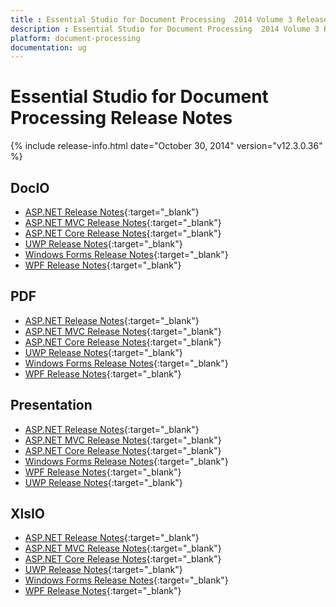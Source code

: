 ```yaml
---
title : Essential Studio for Document Processing  2014 Volume 3 Release Notes  
description : Essential Studio for Document Processing  2014 Volume 3 Release Notes  
platform: document-processing
documentation: ug
---
```


# Essential Studio for Document Processing  Release Notes  

{% include release-info.html date="October 30, 2014"  version="v12.3.0.36" %} 


## DocIO

* [ASP.NET Release Notes](/aspnet/release-notes/v12.3.0.36#docio){:target="_blank"}
* [ASP.NET MVC Release Notes](/aspnetmvc/release-notes/v12.3.0.36#docio){:target="_blank"}
* [ASP.NET Core Release Notes](/aspnet-core/release-notes/v12.3.0.36#docio){:target="_blank"}
* [UWP Release Notes](/uwp/release-notes/v12.3.0.36#docio){:target="_blank"}
* [Windows Forms Release Notes](/windowsforms/release-notes/v12.3.0.36#docio){:target="_blank"}
* [WPF Release Notes](/wpf/release-notes/v12.3.0.36#docio){:target="_blank"}


## PDF

* [ASP.NET Release Notes](/aspnet/release-notes/v12.3.0.36#pdf){:target="_blank"}
* [ASP.NET MVC Release Notes](/aspnetmvc/release-notes/v12.3.0.36#pdf){:target="_blank"}
* [ASP.NET Core Release Notes](/aspnet-core/release-notes/v12.3.0.36#pdf){:target="_blank"}
* [UWP Release Notes](/uwp/release-notes/v12.3.0.36#pdf){:target="_blank"}
* [Windows Forms Release Notes](/windowsforms/release-notes/v12.3.0.36#pdf){:target="_blank"}
* [WPF Release Notes](/wpf/release-notes/v12.3.0.36#pdf){:target="_blank"}


## Presentation

* [ASP.NET Release Notes](/aspnet/release-notes/v12.3.0.36#presentation){:target="_blank"}
* [ASP.NET MVC Release Notes](/aspnetmvc/release-notes/v12.3.0.36#presentation){:target="_blank"}
* [ASP.NET Core Release Notes](/aspnet-core/release-notes/v12.3.0.36#presentation){:target="_blank"}
* [Windows Forms Release Notes](/windowsforms/release-notes/v12.3.0.36#presentation){:target="_blank"}
* [WPF Release Notes](/wpf/release-notes/v12.3.0.36#presentation){:target="_blank"}
* [UWP Release Notes](/uwp/release-notes/v12.3.0.36#presentation){:target="_blank"}


## XlsIO

* [ASP.NET Release Notes](/aspnet/release-notes/v12.3.0.36#xlsio){:target="_blank"}
* [ASP.NET MVC Release Notes](/aspnetmvc/release-notes/v12.3.0.36#xlsio){:target="_blank"}
* [ASP.NET Core Release Notes](/aspnet-core/release-notes/v12.3.0.36#xlsio){:target="_blank"}
* [UWP Release Notes](/uwp/release-notes/v12.3.0.36#xlsio){:target="_blank"}
* [Windows Forms Release Notes](/windowsforms/release-notes/v12.3.0.36#xlsio){:target="_blank"}
* [WPF Release Notes](/wpf/release-notes/v12.3.0.36#xlsio){:target="_blank"}